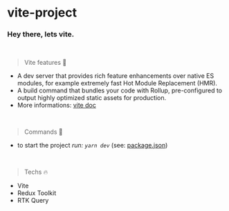 # vite-project
### Hey there, lets vite.

<br />

> Vite features :book:
- A dev server that provides rich feature enhancements over native ES modules, for example extremely fast Hot Module Replacement (HMR).
- A build command that bundles your code with Rollup, pre-configured to output highly optimized static assets for production.
- More informations: [vite doc](https://vitejs.dev/guide/#overview)
<br />

> Commands :hammer:
- to start the project _run: `yarn dev`_ (see: [package.json](https://github.com/thdomingues-dev/vite/blob/master/package.json))
<br />

> Techs :fire:
- Vite
- Redux Toolkit
- RTK Query
